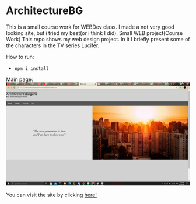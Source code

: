 # ArchitectureBG
This is a small course work for WEBDev class. I made a not very good looking site, but i tried my best(or i think I did).
Small WEB project(Course Work)
This repo shows my web design project. In it I briefly present some of the characters in the TV series Lucifer.

How to run:
- `npm i install`

Main page:
![GitHub Logo](/mian-page.png)


You can visit the site by clicking [here!](https://gabrielgenkov.github.io/WebProj/main/html/index.html)
